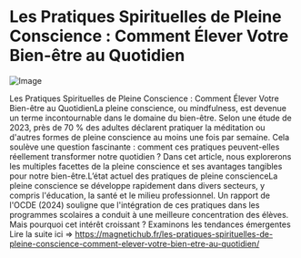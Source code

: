 # Les Pratiques Spirituelles de Pleine Conscience : Comment Élever Votre Bien-être au Quotidien

![Image](https://images.pexels.com/photos/29685623/pexels-photo-29685623.jpeg?auto=compress&cs=tinysrgb&h=650&w=940)

Les Pratiques Spirituelles de Pleine Conscience : Comment Élever Votre Bien-être au QuotidienLa pleine conscience, ou mindfulness, est devenue un terme incontournable dans le domaine du bien-être. Selon une étude de 2023, près de 70 % des adultes déclarent pratiquer la méditation ou d'autres formes de pleine conscience au moins une fois par semaine. Cela soulève une question fascinante : comment ces pratiques peuvent-elles réellement transformer notre quotidien ? Dans cet article, nous explorerons les multiples facettes de la pleine conscience et ses avantages tangibles pour notre bien-être.L’état actuel des pratiques de pleine conscienceLa pleine conscience se développe rapidement dans divers secteurs, y compris l'éducation, la santé et le milieu professionnel. Un rapport de l'OCDE (2024) souligne que l'intégration de ces pratiques dans les programmes scolaires a conduit à une meilleure concentration des élèves. Mais pourquoi cet intérêt croissant ? Examinons les tendances émergentes  Lire la suite ici => https://magnetichub.fr/les-pratiques-spirituelles-de-pleine-conscience-comment-elever-votre-bien-etre-au-quotidien/
